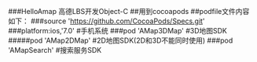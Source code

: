 ###HelloAmap
高德LBS开发Object-C
##用到cocoapods
##podfile文件内容如下：
###source 'https://github.com/CocoaPods/Specs.git'
###platform:ios,'7.0' #手机系统
###pod 'AMap3DMap' #3D地图SDK
#####pod 'AMap2DMap' #2D地图SDK(2D和3D不能同时使用)
###pod 'AMapSearch' #搜索服务SDK
